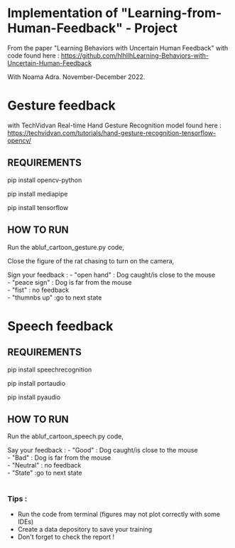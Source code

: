 # Implementation of "Learning-from-Human-Feedback" - Project

From the paper "Learning Behaviors with Uncertain Human Feedback" with code found here :
https://github.com/hlhllhLearning-Behaviors-with-Uncertain-Human-Feedback

With Noama Adra. November-December 2022.

# Gesture feedback 

with TechVidvan Real-time Hand Gesture Recognition model found here : https://techvidvan.com/tutorials/hand-gesture-recognition-tensorflow-opencv/

## REQUIREMENTS 

pip install opencv-python

pip install mediapipe

pip install tensorflow

## HOW TO RUN 

Run the abluf_cartoon_gesture.py code,

Close the figure of the rat chasing to turn on the camera,

Sign your feedback : - "open hand" : Dog caught/is close to the mouse   
                     - "peace sign" : Dog is far from the mouse  
                     - "fist" : no feedback  
                     - "thumnbs up" :go to next state  

# Speech feedback

## REQUIREMENTS 

pip install speechrecognition

pip install portaudio

pip install pyaudio

## HOW TO RUN 

Run the abluf_cartoon_speech.py code,

Say your feedback : - "Good" : Dog caught/is close to the mouse   
                    - "Bad" : Dog is far from the mouse  
                    - "Neutral" : no feedback  
                    - "State" :go to next state   

#

### Tips : 
- Run the code from terminal (figures may not plot correctly with some IDEs)
- Create a data depository to save your training
- Don't forget to check the report !
